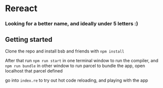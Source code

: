 # Rereact

### Looking for a better name, and ideally under 5 letters :)

## Getting started

Clone the repo and install bsb and friends with `npm install`

After that run `npm run start` in one terminal window to run the compiler, and `npm run bundle` in other window to run parcel to bundle the app, open localhost that parcel defined

go into `index.re` to try out hot code reloading, and playing with the app
